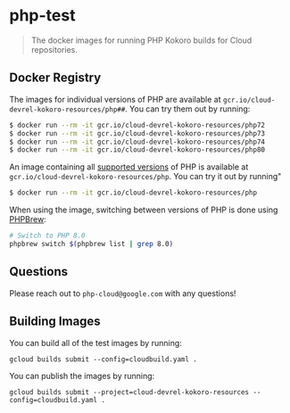 # php-test
> The docker images for running PHP Kokoro builds for Cloud repositories.

## Docker Registry
The images for individual versions of PHP are available at `gcr.io/cloud-devrel-kokoro-resources/php##`.
You can try them out by running:

```sh
$ docker run --rm -it gcr.io/cloud-devrel-kokoro-resources/php72
$ docker run --rm -it gcr.io/cloud-devrel-kokoro-resources/php73
$ docker run --rm -it gcr.io/cloud-devrel-kokoro-resources/php74
$ docker run --rm -it gcr.io/cloud-devrel-kokoro-resources/php80
```

An image containing all [supported versions][php-version-support] of PHP is available
at `gcr.io/cloud-devrel-kokoro-resources/php`. You can try it out by running"

```sh
$ docker run --rm -it gcr.io/cloud-devrel-kokoro-resources/php
```

When using the image, switching between versions of PHP is done using [PHPBrew][phpbrew]:

```sh
# Switch to PHP 8.0
phpbrew switch $(phpbrew list | grep 8.0)
```

[php-version-support]: https://www.php.net/supported-versions.php
[phpbrew]: https://github.com/phpbrew/phpbrew

## Questions
Please reach out to `php-cloud@google.com` with any questions!


## Building Images

You can build all of the test images by running:

    gcloud builds submit --config=cloudbuild.yaml .

You can publish the images by running:

    gcloud builds submit --project=cloud-devrel-kokoro-resources --config=cloudbuild.yaml .
